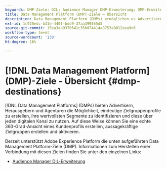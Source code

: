 ```yaml
---
keywords: DMP-Ziele; DIL; Audience Manager DMP-Erweiterung; DMP-Erweiterung; Datenverwaltungsplattform; Datenverwaltungsplattform-Ziele
title: Data Management Platform (DMP)-Ziele – Übersicht
description: Data Management Platform (DMPs) ermöglichen es Advertisern, Herausgebern und Agenturen, eindeutige Zielgruppenprofile zu erstellen, ihre wertvollsten Segmente zu identifizieren und diese über jeden digitalen Kanal zu nutzen. Auf diese Weise können Sie eine echte 360-Grad-Ansicht eines Kundenprofils erstellen, aussagekräftige Zielgruppen erstellen und aktivieren.
exl-id: 1c925edc-b31e-440f-bdd9-37aa399565d5
source-git-commit: 15ea3ab9370541c35b874414a8753e8812eea9c6
workflow-type: tm+mt
source-wordcount: '138'
ht-degree: 16%

---
```


# [!DNL Data Management Platform] (DMP)-Ziele - Übersicht {#dmp-destinations}

[!DNL Data Management Platforms] (DMPs) bieten Advertisern, Herausgebern und Agenturen die Möglichkeit, eindeutige Zielgruppenprofile zu erstellen, ihre wertvollsten Segmente zu identifizieren und diese über jeden digitalen Kanal zu nutzen. Auf diese Weise können Sie eine echte 360-Grad-Ansicht eines Kundenprofils erstellen, aussagekräftige Zielgruppen erstellen und aktivieren.

Derzeit unterstützt Adobe Experience Platform die unten aufgeführten Data Management Platform-Ziele (DMP). Informationen zum Herstellen einer Verbindung mit diesen Zielen finden Sie unter den einzelnen Links:

* [Audience Manager DIL-Erweiterung](aam-dil-extension.md)

